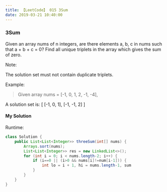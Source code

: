 ```yaml
---
title: 【LeetCode】 015 3Sum
date: 2019-03-21 10:40:00
---
```


### 3Sum

Given an array nums of n integers, are there elements a, b, c in nums such that a + b + c = 0? Find all unique triplets in the array which gives the sum of zero.

Note:

The solution set must not contain duplicate triplets.

Example:

>Given array nums = [-1, 0, 1, 2, -1, -4],
>
A solution set is:
[
  [-1, 0, 1],
  [-1, -1, 2]
]



#### My Solution

Runtime:

```Java
class Solution {
    public List<List<Integer>> threeSum(int[] nums) {
        Arrays.sort(nums);
        List<List<Integer>> res = new LinkedList<>();
        for (int i = 0; i < nums.length-2; i++) {
            if (i==0 || (i>0 && nums[i]!=num[i-1])) {
                int lo = i + 1, hi = nums.length-1, sum
            }
        }
    }
}
```
